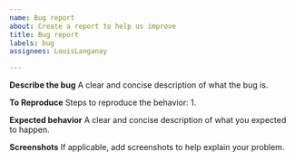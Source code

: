 ```yaml
---
name: Bug report
about: Create a report to help us improve
title: Bug report
labels: bug
assignees: LouisLanganay

---
```


**Describe the bug**
A clear and concise description of what the bug is.

**To Reproduce**
Steps to reproduce the behavior:
1. 

**Expected behavior**
A clear and concise description of what you expected to happen.

**Screenshots**
If applicable, add screenshots to help explain your problem.
